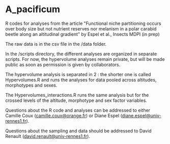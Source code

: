 # A_pacificum


R codes for analyses from the article "Functional niche partitioning occurs over body size but not nutrient reserves nor melanism in a polar carabid beetle along an altitudinal gradient" by Espel et al., Insects MDPI (in prep)

The raw data is in the csv file in the /data folder.

In the /scripts directory, the different analyses are organized in separate scripts. For now, the hypervolume analyses remain private, but will be made public as soon as permission is given by collaborators.

The hypervolume analysis is separated in 2 : the shorter one is called Hypervolumes.R and runs the analyses for data pooled across altitudes, morphotypes and sexes.

The Hypervolumes_interactions.R runs the same analysis but for the crossed levels of the altitude, morphotype and sex factor variables.

Questions about the R code and analyses can be addressed to either Camille Coux (camille.coux@orange.fr) or Diane Espel (diane.espel@univ-rennes1.fr).

Questions about the sampling and data should be addressed to David Renault (david.renault@univ-rennes1.fr).


